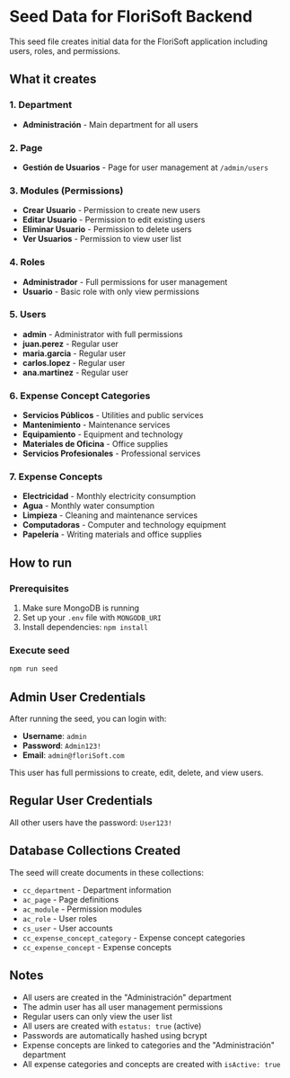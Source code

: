 # Seed Data for FloriSoft Backend

This seed file creates initial data for the FloriSoft application including users, roles, and permissions.

## What it creates

### 1. Department

- **Administración** - Main department for all users

### 2. Page

- **Gestión de Usuarios** - Page for user management at `/admin/users`

### 3. Modules (Permissions)

- **Crear Usuario** - Permission to create new users
- **Editar Usuario** - Permission to edit existing users
- **Eliminar Usuario** - Permission to delete users
- **Ver Usuarios** - Permission to view user list

### 4. Roles

- **Administrador** - Full permissions for user management
- **Usuario** - Basic role with only view permissions

### 5. Users

- **admin** - Administrator with full permissions
- **juan.perez** - Regular user
- **maria.garcia** - Regular user
- **carlos.lopez** - Regular user
- **ana.martinez** - Regular user

### 6. Expense Concept Categories

- **Servicios Públicos** - Utilities and public services
- **Mantenimiento** - Maintenance services
- **Equipamiento** - Equipment and technology
- **Materiales de Oficina** - Office supplies
- **Servicios Profesionales** - Professional services

### 7. Expense Concepts

- **Electricidad** - Monthly electricity consumption
- **Agua** - Monthly water consumption
- **Limpieza** - Cleaning and maintenance services
- **Computadoras** - Computer and technology equipment
- **Papelería** - Writing materials and office supplies

## How to run

### Prerequisites

1. Make sure MongoDB is running
2. Set up your `.env` file with `MONGODB_URI`
3. Install dependencies: `npm install`

### Execute seed

```bash
npm run seed
```

## Admin User Credentials

After running the seed, you can login with:

- **Username**: `admin`
- **Password**: `Admin123!`
- **Email**: `admin@floriSoft.com`

This user has full permissions to create, edit, delete, and view users.

## Regular User Credentials

All other users have the password: `User123!`

## Database Collections Created

The seed will create documents in these collections:

- `cc_department` - Department information
- `ac_page` - Page definitions
- `ac_module` - Permission modules
- `ac_role` - User roles
- `cs_user` - User accounts
- `cc_expense_concept_category` - Expense concept categories
- `cc_expense_concept` - Expense concepts

## Notes

- All users are created in the "Administración" department
- The admin user has all user management permissions
- Regular users can only view the user list
- All users are created with `estatus: true` (active)
- Passwords are automatically hashed using bcrypt
- Expense concepts are linked to categories and the "Administración" department
- All expense categories and concepts are created with `isActive: true`

